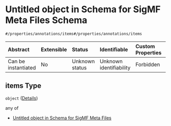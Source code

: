 # Untitled object in Schema for SigMF Meta Files Schema

```txt
#/properties/annotations/items#/properties/annotations/items
```



| Abstract            | Extensible | Status         | Identifiable            | Custom Properties | Additional Properties | Access Restrictions | Defined In                                                         |
| :------------------ | :--------- | :------------- | :---------------------- | :---------------- | :-------------------- | :------------------ | :----------------------------------------------------------------- |
| Can be instantiated | No         | Unknown status | Unknown identifiability | Forbidden         | Allowed               | none                | [sigmf.schema.json\*](../sigmf.schema.json "open original schema") |

## items Type

`object` ([Details](sigmf-properties-annotations-items.md))

any of

*   [Untitled object in Schema for SigMF Meta Files](sigmf-properties-annotations-items-anyof-0.md "check type definition")
